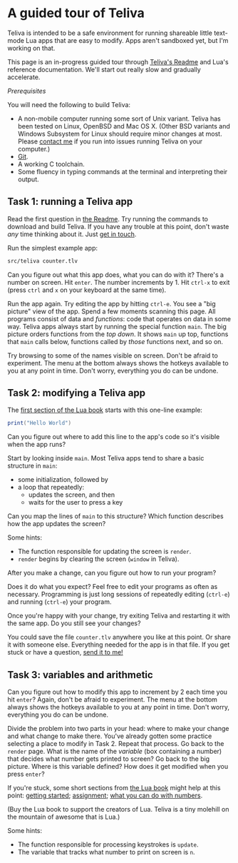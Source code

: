 # A guided tour of Teliva

Teliva is intended to be a safe environment for running shareable little
text-mode Lua apps that are easy to modify. Apps aren't sandboxed yet, but I'm
working on that.

This page is an in-progress guided tour through [Teliva's Readme](https://github.com/akkartik/teliva#readme)
and Lua's reference documentation. We'll start out really slow and gradually
accelerate.

_Prerequisites_

You will need the following to build Teliva:

* A non-mobile computer running some sort of Unix variant. Teliva has been
  tested on Linux, OpenBSD and Mac OS X. (Other BSD variants and Windows
  Subsystem for Linux should require minor changes at most. Please [contact me](http://akkartik.name/contact)
  if you run into issues running Teliva on your computer.)
* [Git](https://git-scm.com).
* A working C toolchain.
* Some fluency in typing commands at the terminal and interpreting their
  output.

## Task 1: running a Teliva app

Read the first question in [the Readme](https://github.com/akkartik/teliva/blob/main/README.md).
Try running the commands to download and build Teliva. If you have any trouble
at this point, don't waste _any_ time thinking about it. Just [get in
touch](http://akkartik.name/contact).

Run the simplest example app:

```sh
src/teliva counter.tlv
```

Can you figure out what this app does, what you can do with it? There's a
number on screen. Hit `enter`. The number increments by 1. Hit `ctrl-x` to
exit (press `ctrl` and `x` on your keyboard at the same time).

Run the app again. Try editing the app by hitting `ctrl-e`. You see a "big
picture" view of the app. Spend a few moments scanning this page. All programs
consist of data and _functions_: code that operates on data in some way.
Teliva apps always start by running the special function `main`. The big
picture orders functions from the _top down_. It shows `main` up top,
functions that `main` calls below, functions called by _those_ functions next,
and so on.

Try browsing to some of the names visible on screen. Don't be afraid to
experiment. The menu at the bottom always shows the hotkeys available to you
at any point in time. Don't worry, everything you do can be undone.

## Task 2: modifying a Teliva app

The [first section of the Lua book](https://www.lua.org/pil/1.html) starts
with this one-line example:

```lua
print("Hello World")
```

Can you figure out where to add this line to the app's code so it's visible
when the app runs?

Start by looking inside `main`. Most Teliva apps tend to share a basic
structure in `main`:
- some initialization, followed by
- a loop that repeatedly:
  * updates the screen, and then
  * waits for the user to press a key

Can you map the lines of `main` to this structure? Which function describes
how the app updates the screen?

Some hints:
- The function responsible for updating the screen is `render`.
- `render` begins by clearing the screen (`window` in Teliva).

After you make a change, can you figure out how to run your program?

Does it do what you expect? Feel free to edit your programs as often as
necessary. Programming is just long sessions of repeatedly editing (`ctrl-e`)
and running (`ctrl-e`) your program.

Once you're happy with your change, try exiting Teliva and restarting it with
the same app. Do you still see your changes?

You could save the file `counter.tlv` anywhere you like at this point. Or
share it with someone else. Everything needed for the app is in that file. If
you get stuck or have a question, [send it to me!](http://akkartik.name/contact)

## Task 3: variables and arithmetic

Can you figure out how to modify this app to increment by 2 each time you
hit `enter`? Again, don't be afraid to experiment. The menu at the bottom
always shows the hotkeys available to you at any point in time. Don't worry,
everything you do can be undone.

Divide the problem into two parts in your head: where to make your change and
what change to make there. You've already gotten some practice selecting a
place to modify in Task 2. Repeat that process. Go back to the `render` page.
What is the name of the _variable_ (box containing a number) that decides what
number gets printed to screen? Go back to the big picture. Where is this
variable defined? How does it get modified when you press `enter`?

If you're stuck, some short sections from [the Lua book](https://www.lua.org/pil/contents.html)
might help at this point: [getting started](https://www.lua.org/pil/1.html);
[assignment](https://www.lua.org/pil/4.1.html); [what you can do with numbers](https://www.lua.org/pil/3.1.html).

(Buy the Lua book to support the creators of Lua. Teliva is a tiny molehill on
the mountain of awesome that is Lua.)

Some hints:
- The function responsible for processing keystrokes is `update`.
- The variable that tracks what number to print on screen is `n`.
